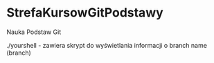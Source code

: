 # StrefaKursowGitPodstawy
Nauka Podstaw Git

./yourshell - zawiera skrypt do wyświetlania informacji o branch name (branch)
 

